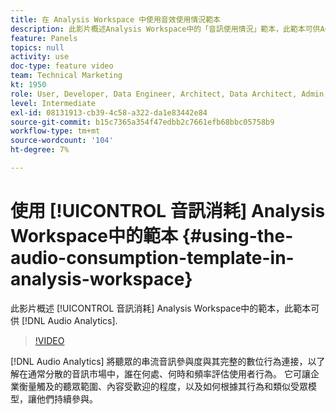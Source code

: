 ```yaml
---
title: 在 Analysis Workspace 中使用音效使用情況範本
description: 此影片概述Analysis Workspace中的「音訊使用情況」範本，此範本可供Audio Analytics立即使用。
feature: Panels
topics: null
activity: use
doc-type: feature video
team: Technical Marketing
kt: 1950
role: User, Developer, Data Engineer, Architect, Data Architect, Admin, Leader
level: Intermediate
exl-id: 08131913-cb39-4c58-a322-da1e83442e84
source-git-commit: b15c7365a354f47edbb2c7661efb68bbc05758b9
workflow-type: tm+mt
source-wordcount: '104'
ht-degree: 7%

---
```


# 使用 [!UICONTROL 音訊消耗] Analysis Workspace中的範本 {#using-the-audio-consumption-template-in-analysis-workspace}

此影片概述 [!UICONTROL 音訊消耗] Analysis Workspace中的範本，此範本可供 [!DNL Audio Analytics].

>[!VIDEO](https://video.tv.adobe.com/v/23901/?quality=12)

[!DNL Audio Analytics] 將聽眾的串流音訊參與度與其完整的數位行為連接，以了解在通常分散的音訊市場中，誰在何處、何時和頻率評估使用者行為。 它可讓企業衡量觸及的聽眾範圍、內容受歡迎的程度，以及如何根據其行為和類似受眾模型，讓他們持續參與。
